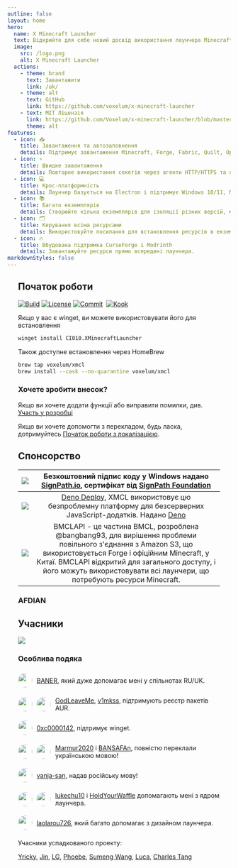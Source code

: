```yaml
---
outline: false
layout: home
hero:
  name: X Minecraft Launcher
  text: Відкрийте для себе новий досвід використання лаунчера Minecraft.
  image:
    src: /logo.png
    alt: X Minecraft Launcher
  actions:
    - theme: brand
      text: Завантажити
      link: /uk/
    - theme: alt
      text: GitHub
      link: https://github.com/voxelum/x-minecraft-launcher
    - text: MIT Ліцензія
      link: https://github.com/Voxelum/x-minecraft-launcher/blob/master/LICENSE
      theme: alt
features:
  - icon: 📥
    title: Завантаження та автозаповнення
    details: Підтримує завантаження Minecraft, Forge, Fabric, Quilt, OptiFine, JVM з офіційних або сторонніх дзеркал.
  - icon: ⚡️
    title: Швидке завантаження
    details: Повторне використання сокетів через агенти HTTP/HTTPS та одночасне завантаження файлів частинами.
  - icon: 💻
    title: Крос-платформність
    details: Лаунчер базується на Electron і підтримує Windows 10/11, MacOS та Linux.
  - icon: 📚
    title: Багато екземплярів
    details: Створюйте кілька екземплярів для ізоляції різних версій, модів та налаштувань запуску.
  - icon: 🗂
    title: Керування всіма ресурсами
    details: Використовуйте посилання для встановлення ресурсів в екземпляри, оптимізуючи використання диску.
  - icon: 🔥
    title: Вбудована підтримка CurseForge і Modrinth
    details: Завантажуйте ресурси прямо всередині лаунчера.
markdownStyles: false
---
```


<div class="vp-doc" style="margin: auto; max-width: 1180px; padding: 0 24px">

## Початок роботи

<p style="display: flex; gap: 4px;">
  <a href="https://github.com/Voxelum/x-minecraft-launcher">
    <img src="https://github.com/Voxelum/x-minecraft-launcher/workflows/Build/badge.svg" alt="Build">
  </a>
  <a href="https://github.com/Voxelum/x-minecraft-launcher/blob/master/LICENSE">
    <img src="https://img.shields.io/npm/l/@xmcl/core.svg" alt="License">
  </a>
  <a href="https://conventionalcommits.org">
    <img src="https://img.shields.io/badge/Conventional%20Commits-1.0.0-yellow.svg" alt="Commit">
  </a>
  <br>
  <a href="https://kook.top/gqjSHh">
    <img src="https://img.shields.io/endpoint?url=https://api.xmcl.app/kook-badge" alt="Kook">
  </a>
</p>

Якщо у вас є winget, ви можете використовувати його для встановлення

```bash
winget install CI010.XMinecraftLauncher
```

Також доступне встановлення через HomeBrew

```bash
brew tap voxelum/xmcl
brew install --cask --no-quarantine voxelum/xmcl
```

### Хочете зробити внесок?

Якщо ви хочете додати функції або виправити помилки, див. [Участь у розробці](/uk/guide/contributing)

Якщо ви хочете допомогти з перекладом, будь ласка, дотримуйтесь [Початок роботи з локалізацією](/uk/guide/i18n).


## Спонсорство

| [![](https://github.com/DGP-Studio/Snap.Hutao/assets/10614984/73ae8b90-f3c7-4033-b2b7-f4126331ce66)](https://www.netlify.com/) |                 Безкоштовний підпис коду у Windows надано [SignPath.io](https://signpath.io/), сертифікат від [SignPath Foundation](https://signpath.org/)                  |
| :----------------------------------------------------------------------------------------------------------------------------: | :------------------------------------------------------------------------------------------------------------------------------------------------------------------------: |
|                                        [![](/deno-logo.webp)](https://deno.com/deploy)                                         |        [Deno Deploy](https://deno.com/deploy), XMCL використовує цю безпроблемну платформу для безсерверних JavaScript-додатків. Надано [Deno](https://deno.com/)        |
|                                         [![](https://bmclapidoc.bangbang93.com/assets/favicon.ico?v=1742218388684)](https://bmclapidoc.bangbang93.com/)                                         | BMCLAPI - це частина BMCL, розроблена @bangbang93, для вирішення проблеми повільного з'єднання з Amazon S3, що використовується Forge і офіційним Minecraft, у Китаї. BMCLAPI відкритий для загального доступу, і його можуть використовувати всі лаунчери, що потребують ресурси Minecraft. |

### AFDIAN

<!-- afdian-start -->
<!--@include: ../../parts/afdian.md-->
<!-- afdian-end -->

## Учасники

<a href="https://github.com/voxelum/x-minecraft-launcher/graphs/contributors" flex justify-center>
  <img src="https://contrib.rocks/image?repo=voxelum/x-minecraft-launcher" />
</a>

### Особлива подяка

<div style="display: flex; align-items: center; gap: 10px;">
<img width="32" height="32" style="border-radius: 100%" src="https://avatars.githubusercontent.com/u/86590991?v=4">

[BANER](https://github.com/BANSAFAn), який дуже допомагає мені у спільнотах RU/UK.
</div>

<div style="display: flex; align-items: center; gap: 10px;">
<img width="32" height="32" style="border-radius: 100%" src="https://avatars.githubusercontent.com/u/119564588?v=4">
<img width="32" height="32" style="border-radius: 100%" src="https://avatars.githubusercontent.com/u/155435591?v=4">

[GodLeaveMe](https://github.com/GodLeaveMe), [v1mkss](https://github.com/v1mkss), підтримують реєстр пакетів AUR.
</div>

<div style="display: flex; align-items: center; gap: 10px;">
<img width="32" height="32" style="border-radius: 100%" src="https://avatars.githubusercontent.com/u/52188337?v=4">

[0xc0000142](https://github.com/0xc0000142), підтримує winget.
</div>

<div style="display: flex; align-items: center; gap: 10px;">
<img width="32" height="32" style="border-radius: 100%" src="https://avatars.githubusercontent.com/u/109208530?v=4">
<img width="32" height="32" style="border-radius: 100%" src="https://avatars.githubusercontent.com/u/86590991?v=4">

[Marmur2020](https://github.com/Marmur2020) і [BANSAFAn](https://github.com/BANSAFAn), повністю переклали українською мовою!
</div>

<div style="display: flex; align-items: center; gap: 10px;">
<img width="32" height="32" style="border-radius: 100%" src="https://avatars.githubusercontent.com/u/7201687?v=4">

[vanja-san](https://github.com/vanja-san), надав російську мову!
</div>

<div style="display: flex; align-items: center; gap: 10px;">
<img width="32" height="32" style="border-radius: 100%" src="https://avatars.githubusercontent.com/u/37006668?v=4">
<img width="32" height="32" style="border-radius: 100%" src="https://avatars.githubusercontent.com/u/11472320?v=4">

[lukechu10](https://github.com/lukechu10) і [HoldYourWaffle](https://github.com/HoldYourWaffle) допомагають мені з ядром лаунчера.
</div>

<div style="display: flex; align-items: center; gap: 10px;">
<img width="32" height="32" style="border-radius: 100%" src="https://avatars.githubusercontent.com/u/25716486?v=4">

[laolarou726](https://github.com/laolarou726), який багато допомагає з дизайном лаунчера.
</div>

Учасники успадкованого проекту:

[Yricky](https://github.com/Yricky), [Jin](https://github.com/Indexyz), [LG](https://github.com/LasmGratel), [Phoebe](https://github.com/PhoebezZ), [Sumeng Wang](https://github.com/darkkingwsm), [Luca](https://github.com/LucaIsGenius), [Charles Tang](https://github.com/CharlesQT)

</div>
